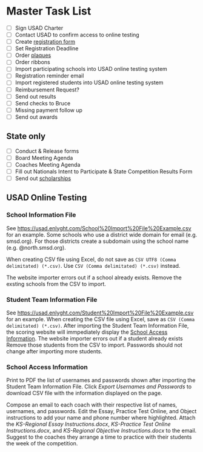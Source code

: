 # Master Task List

- [ ] Sign USAD Charter
- [ ] Contact USAD to confirm access to online testing
- [ ] Create [registration form](Registration.md)
- [ ] Set Registration Deadline
- [ ] Order [plaques](Awards.md#sample-plaque-order)
- [ ] Order ribbons
- [ ] Import participating schools into USAD online testing system
- [ ] Registration reminder email
- [ ] Import registered students into USAD online testing system
- [ ] Reimbursement Request?
- [ ] Send out results
- [ ] Send checks to Bruce
- [ ] Missing payment follow up
- [ ] Send out awards

## State only

- [ ] Conduct & Release forms
- [ ] Board Meeting Agenda
- [ ] Coaches Meeting Agenda
- [ ] Fill out Nationals Intent to Participate & State Competition Results Form
- [ ] Send out [scholarships](Scholarships.md)

## USAD Online Testing

### School Information File

See <https://usad.enlyght.com/School%20Import%20File%20Example.csv> for an example.
Some schools who use a district wide domain for email (e.g. smsd.org).
For those districts create a subdomain using the school name (e.g. @north.smsd.org).

When creating CSV file using Excel, do not save as `CSV UTF8 (Comma delimitated) (*.csv)`.
Use `CSV (Comma delimitated) (*.csv)` instead.

The website importer errors out if a school already exists.
Remove the exsting schools from the CSV to import.

### Student Team Information File

See <https://usad.enlyght.com/Student%20Import%20File%20Example.csv> for an example.
When creating the CSV file using Excel, save as `CSV (Comma delimitated) (*.csv)`.
After importing the Student Team Information File, the scoring website will immpediately display the [School Access Information](#school-access-information).
The website importer errors out if a student already exists
Remove those students from the CSV to import.
Passwords should not change after importing more students.

### School Access Information

Print to PDF the list of usernames and passwords shown after importing the Student Team Information File.
Click *Export Usernames and Passwords* to download CSV file with the information displayed on the page.

Compose an email to each coach with their respective list of names, usernames, and passwords.
Edit the Essay, Practice Test Online, and Object instructions to add your name and phone number where highlighted.
Attach the *KS-Regional Essay Instructions.docx*, *KS-Practice Test Online Instructions.docx*, and *KS-Regional Objective Instructions.docx* to the email.
Suggest to the coaches they arrange a time to practice with their students the week of the competition.
